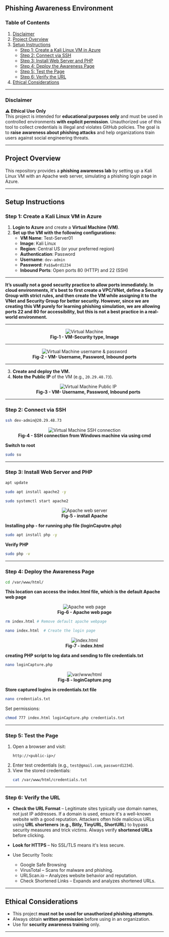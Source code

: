 ## Phishing Awareness Environment

### Table of Contents
1. [Disclaimer](#disclaimer)
2. [Project Overview](#project-overview)
3. [Setup Instructions](#setup-instructions)
   - [Step 1: Create a Kali Linux VM in Azure](#step-1-create-a-kali-linux-vm-in-azure)
   - [Step 2: Connect via SSH](#step-2-connect-via-ssh)
   - [Step 3: Install Web Server and PHP](#step-3-install-web-server-and-php)
   - [Step 4: Deploy the Awareness Page](#step-4-deploy-the-awareness-page)
   - [Step 5: Test the Page](#step-5-test-the-page)
   - [Step 6: Verify the URL](#step-6-verify-the-url)
4. [Ethical Considerations](#ethical-considerations)

---

### Disclaimer
**⚠️ Ethical Use Only**  
This project is intended for **educational purposes only** and must be used in controlled environments **with explicit permission**. Unauthorized use of this tool to collect credentials is illegal and violates GitHub policies. The goal is to **raise awareness about phishing attacks** and help organizations train users against social engineering threats.  

---

## Project Overview
This repository provides a **phishing awareness lab** by setting up a Kali Linux VM with an Apache web server, simulating a phishing login page in Azure.

---

## Setup Instructions

### Step 1: Create a Kali Linux VM in Azure

1. **Login to Azure** and create a **Virtual Machine (VM)**.  
2. **Set up the VM with the following configurations:**
   - **VM Name**: Test-Server01
   - **Image**: Kali Linux
   - **Region**: Central US (or your preferred region)
   - **Authentication**: Password
   - **Username**: `dev-admin`
   - **Password**: `Pa$$w0rd1234`
   - **Inbound Ports**: Open ports 80 (HTTP) and 22 (SSH)
---
   **It’s usually not a good security practice to allow ports immediately. In cloud environments, it's best to first create a VPC/VNet, define a Security Group with strict rules, and then create the VM while assigning it to the VNet and Security Group for better security. However, since we are creating this VM purely for learning phishing simulation, we are allowing ports 22 and 80 for accessibility, but this is not a best practice in a real-world environment.**

---
   <p align="center">
   <img src="Set-Images/Vm-1.png" alt="Virtual Machine">
   <br><b>Fig-1 - VM-Security type, Image</b>
   </p>

---
   <p align="center">
   <img src="Set-Images/VM-2.png" alt="Virtual Machine username & password">
   <br><b>Fig-2 - VM- Username, Password, Inbound ports</b>
   </p>
    
---
3. **Create and deploy the VM.**
4. **Note the Public IP** of the VM (e.g., `20.29.48.73`).
   <p align="center">
   <img src="Set-Images/VM-public ip.png" alt="Virtual Machine Public IP">
   <br><b>Fig-3 - VM- Username, Password, Inbound ports</b>
   </p> 

---

### Step 2: Connect via SSH

```sh
ssh dev-admin@20.29.48.73
```
   <p align="center">
   <img src="Set-Images/VM-ssh.png" alt="Virtual Machine SSH connection">
   <br><b>Fig-4 - SSH connection from Windows machine via using cmd</b>
   </p> 

**Switch to root** 

```sh
sudo su  
```

---

### Step 3: Install Web Server and PHP

```sh
apt update
```
```sh
sudo apt install apache2 -y
```
```sh
sudo systemctl start apache2
```
   <p align="center">
   <img src="Set-Images/VM-Apache.png" alt="Apache web server">
   <br><b>Fig-5 - install Apache</b>
   </p> 

**Installing php - for running php file (loginCaputre.php)** 


```sh
sudo apt install php -y 
```
**Verify PHP**

```sh
sudo php -v         
```
---

### Step 4: Deploy the Awareness Page

```sh
cd /var/www/html/
```
**This location can access the index.html file, which is the default Apache web page** 
   <p align="center">
   <img src="Set-Images/VM-Apache-web.png" alt="Apache web page">
   <br><b>Fig-6 - Apache web page</b>
   </p> 

```sh
rm index.html # Remove default apache webpage
```
```sh
nano index.html  # Create the login page
```

<p align="center">
   <img src="Set-Images/VM-index.png" alt="index.html">
   <br><b>Fig-7 - index.html</b>
</p> 

**creating PHP script to log data and sending to file credentials.txt**

```sh
nano loginCapture.php  
```

<p align="center">
  <img src="Set-Images/loginCapturephp.png" alt="var/www/html">
  <br><b>Fig-8 - loginCapture.png</b>
</p>

**Store captured logins in credentials.txt file**

```sh
nano credentials.txt  
```

Set permissions:
```sh
chmod 777 index.html loginCapture.php credentials.txt
```

---

### Step 5: Test the Page

1. Open a browser and visit:
   ```
   http://<public-ip>/
   ```
2. Enter test credentials (e.g., `test@gmail.com`, `password1234`).
3. View the stored credentials:
   ```sh
   cat /var/www/html/credentials.txt
   ```

---

### Step 6: Verify the URL
- **Check the URL Format** – Legitimate sites typically use domain names, not just IP addresses. If a domain is used, ensure it's a well-known website with a good reputation. Attackers often hide malicious URLs using **URL shorteners** (**e.g., Bitly, TinyURL, ShortURL**) to bypass security measures and trick victims. Always verify **shortened URLs** before clicking. 
- **Look for HTTPS** – No SSL/TLS means it's less secure. 

- Use Security Tools:  

    -  Google Safe Browsing 
    - VirusTotal – Scans for malware and phishing. 
    - URLScan.io – Analyzes website behavior and reputation. 
    - Check Shortened Links – Expands and analyzes shortened URLs. 

---

## Ethical Considerations
- This project **must not be used for unauthorized phishing attempts**.
- Always obtain **written permission** before using in an organization.
- Use for **security awareness training** only.

---



